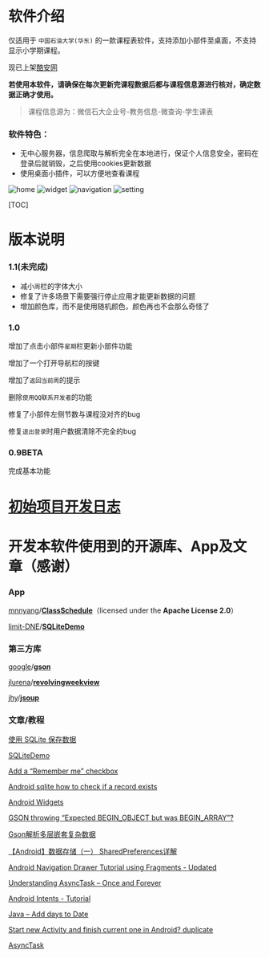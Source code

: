 # 软件介绍

仅适用于 `中国石油大学(华东)` 的一款课程表软件，支持添加小部件至桌面，不支持显示小学期课程。

现已上架[酷安网](https://coolapk.com/apk/com.ws.upc_schedule)

**若使用本软件，请确保在每次更新完课程数据后都与课程信息源进行核对，确定数据正确才使用。**

> 课程信息源为：微信石大企业号-教务信息-微查询-学生课表

### 软件特色：

* 无中心服务器，信息爬取与解析完全在本地进行，保证个人信息安全，密码在登录后就销毁，之后使用cookies更新数据
* 使用桌面小插件，可以方便地查看课程

![home](pic-home.png) ![widget](pic-widget.png) ![navigation](pic-navigation.png) ![setting](pic-setting.png) 



[TOC]



# 版本说明

### 1.1(未完成)

* 减小`周`栏的字体大小
* 修复了许多场景下需要强行停止应用才能更新数据的问题
* 增加颜色库，而不是使用随机颜色，颜色再也不会那么奇怪了

### 1.0

增加了点击小部件`星期`栏更新小部件功能

增加了一个打开导航栏的按键

增加了`返回当前周`的提示

删除`使用QQ联系开发者`的功能

修复了小部件左侧节数与课程没对齐的bug

修复`退出登录`时用户数据清除不完全的bug

### 0.9BETA

完成基本功能

# [初始项目开发日志](log.md)

# 开发本软件使用到的开源库、App及文章（感谢）

### App

[mnnyang](https://github.com/mnnyang)/**[ClassSchedule](https://github.com/mnnyang/ClassSchedule)**（licensed under the **Apache License 2.0**）

 [limit-DNE](https://github.com/limit-DNE)/**[SQLiteDemo](https://github.com/limit-DNE/SQLiteDemo)**

### 第三方库

[google](https://github.com/google)/**[gson](https://github.com/google/gson)**

 [jlurena](https://github.com/jlurena)/**[revolvingweekview](https://github.com/jlurena/revolvingweekview)**

 [jhy](https://github.com/jhy)/**[jsoup](https://github.com/jhy/jsoup)**

### 文章/教程

[使用 SQLite 保存数据](https://developer.android.com/training/data-storage/sqlite?hl=zh_cn#java)

[SQLiteDemo](https://github.com/limit-DNE/SQLiteDemo)

[Add a “Remember me” checkbox](https://stackoverflow.com/questions/9370293/add-a-remember-me-checkbox)

 [Android sqlite how to check if a record exists](https://stackoverflow.com/questions/20415309/android-sqlite-how-to-check-if-a-record-exists)

[Android Widgets](https://medium.com/android-bits/android-widgets-ad3d166458d3)

[GSON throwing “Expected BEGIN_OBJECT but was BEGIN_ARRAY”?](https://stackoverflow.com/questions/9598707/gson-throwing-expected-begin-object-but-was-begin-array)

[Gson解析多层嵌套复杂数据](https://my.oschina.net/ydsakyclguozi/blog/480050)

 [【Android】数据存储（一） SharedPreferences详解](https://www.jianshu.com/p/59b266c644f3)

[Android Navigation Drawer Tutorial using Fragments - Updated](https://www.youtube.com/watch?v=J8GB_b8qyK8)

[Understanding AsyncTask – Once and Forever](https://androidresearch.wordpress.com/2012/03/17/understanding-asynctask-once-and-forever/)

[Android Intents - Tutorial](https://www.vogella.com/tutorials/AndroidIntent/article.html)

[Java – Add days to Date](https://beginnersbook.com/2017/10/java-add-days-to-date/)

[Start new Activity and finish current one in Android? duplicate](https://stackoverflow.com/questions/11308198/start-new-activity-and-finish-current-one-in-android)

[AsyncTask](https://developer.android.com/reference/android/os/AsyncTask)

